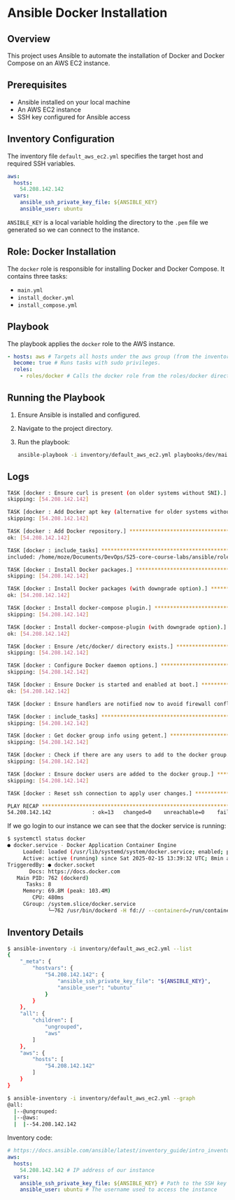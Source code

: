 # Ansible Docker Installation

## Overview

This project uses Ansible to automate the installation of Docker and Docker Compose on an AWS EC2 instance.

## Prerequisites

- Ansible installed on your local machine
- An AWS EC2 instance
- SSH key configured for Ansible access

## Inventory Configuration

The inventory file `default_aws_ec2.yml` specifies the target host and required SSH variables.

```yaml
aws:
  hosts:
    54.208.142.142
  vars:
    ansible_ssh_private_key_file: ${ANSIBLE_KEY}
    ansible_user: ubuntu
```

`ANSIBLE_KEY` is a local variable holding the directory to the `.pem` file we generated so we can connect to the instance.

## Role: Docker Installation

The `docker` role is responsible for installing Docker and Docker Compose. It contains three tasks:

- `main.yml`
- `install_docker.yml`
- `install_compose.yml`

## Playbook

The playbook applies the `docker` role to the AWS instance.

```yaml
- hosts: aws # Targets all hosts under the aws group (from the inventory file).
  become: true # Runs tasks with sudo privileges.
  roles:
    - roles/docker # Calls the docker role from the roles/docker directory.
```

## Running the Playbook

1. Ensure Ansible is installed and configured.
2. Navigate to the project directory.
3. Run the playbook:

   ```bash
   ansible-playbook -i inventory/default_aws_ec2.yml playbooks/dev/main.yaml
   ```

## Logs

```bash
TASK [docker : Ensure curl is present (on older systems without SNI).] *********
skipping: [54.208.142.142]

TASK [docker : Add Docker apt key (alternative for older systems without SNI).] ***
skipping: [54.208.142.142]

TASK [docker : Add Docker repository.] *****************************************
ok: [54.208.142.142]

TASK [docker : include_tasks] **************************************************
included: /home/moze/Documents/DevOps/S25-core-course-labs/ansible/roles/docker/tasks/install_docker.yml for 54.208.142.142

TASK [docker : Install Docker packages.] ***************************************
skipping: [54.208.142.142]

TASK [docker : Install Docker packages (with downgrade option).] ***************
ok: [54.208.142.142]

TASK [docker : Install docker-compose plugin.] *********************************
skipping: [54.208.142.142]

TASK [docker : Install docker-compose-plugin (with downgrade option).] *********
ok: [54.208.142.142]

TASK [docker : Ensure /etc/docker/ directory exists.] **************************
skipping: [54.208.142.142]

TASK [docker : Configure Docker daemon options.] *******************************
skipping: [54.208.142.142]

TASK [docker : Ensure Docker is started and enabled at boot.] ******************
ok: [54.208.142.142]

TASK [docker : Ensure handlers are notified now to avoid firewall conflicts.] ***

TASK [docker : include_tasks] **************************************************
skipping: [54.208.142.142]

TASK [docker : Get docker group info using getent.] ****************************
skipping: [54.208.142.142]

TASK [docker : Check if there are any users to add to the docker group.] *******
skipping: [54.208.142.142]

TASK [docker : Ensure docker users are added to the docker group.] *************
skipping: [54.208.142.142]

TASK [docker : Reset ssh connection to apply user changes.] ********************

PLAY RECAP *********************************************************************
54.208.142.142             : ok=13   changed=0    unreachable=0    failed=0    skipped=10   rescued=0    ignored=0
```

If we go login to our instance we can see that the docker service is running:

```bash
$ systemctl status docker
● docker.service - Docker Application Container Engine
     Loaded: loaded (/usr/lib/systemd/system/docker.service; enabled; preset: enabled)
     Active: active (running) since Sat 2025-02-15 13:39:32 UTC; 8min ago
TriggeredBy: ● docker.socket
       Docs: https://docs.docker.com
   Main PID: 762 (dockerd)
      Tasks: 8
     Memory: 69.8M (peak: 103.4M)
        CPU: 480ms
     CGroup: /system.slice/docker.service
             └─762 /usr/bin/dockerd -H fd:// --containerd=/run/containerd/containerd.sock
```

## Inventory Details

```bash
$ ansible-inventory -i inventory/default_aws_ec2.yml --list
{
    "_meta": {
        "hostvars": {
            "54.208.142.142": {
                "ansible_ssh_private_key_file": "${ANSIBLE_KEY}",
                "ansible_user": "ubuntu"
            }
        }
    },
    "all": {
        "children": [
            "ungrouped",
            "aws"
        ]
    },
    "aws": {
        "hosts": [
            "54.208.142.142"
        ]
    }
}
```

```bash
$ ansible-inventory -i inventory/default_aws_ec2.yml --graph
@all:
  |--@ungrouped:
  |--@aws:
  |  |--54.208.142.142

```

Inventory code:

```yaml
# https://docs.ansible.com/ansible/latest/inventory_guide/intro_inventory.html
aws:
  hosts:
    54.208.142.142 # IP address of our instance
  vars:
    ansible_ssh_private_key_file: ${ANSIBLE_KEY} # Path to the SSH key (.pem file) stored in the machine as an environment variable
    ansible_user: ubuntu # The username used to access the instance
```
